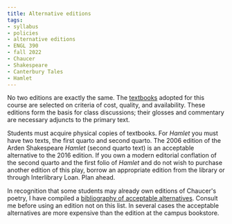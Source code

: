 ```yaml
---
title: Alternative editions
tags:
- syllabus
- policies
- alternative editions
- ENGL 390
- fall 2022
- Chaucer
- Shakespeare
- Canterbury Tales
- Hamlet
---
```


No two editions are exactly the same.
The [textbooks](#texts) adopted for this course are selected on criteria of cost, quality, and availability.
These editions form the basis for class discussions; their glosses and commentary are necessary adjuncts to the primary text.

Students must acquire physical copies of textbooks.
For *Hamlet* you must have two texts, the first quarto and second quarto.
The 2006 edition of the Arden Shakespeare *Hamlet* (second quarto text) is an acceptable alternative to the 2016 edition.
If you own a modern editorial conflation of the second quarto and the first folio of *Hamlet* and do not wish to purchase another edition of this play, borrow an appropriate edition from the library or through Interlibrary Loan.
Plan ahead.

In recognition that some students may already own editions of Chaucer's poetry, I have compiled a [bibliography of acceptable alternatives](https://www.zotero.org/irc7/collections/FI5JX2P6).
Consult me before using an edition not on this list.
In several cases the acceptable alternatives are more expensive than the edition at the campus bookstore.
